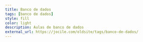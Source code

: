 ```yaml
---
title: Banco de dados
tags: [banco de dados]
style: fill
color: light
description: Aulas de banco de dados
external_url: https://jocile.com/oldsite/tags/banco-de-dados/
---
```

